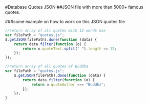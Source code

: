 #Database Quotes JSON
##JSON file with more than 5000+ famous quotes.

###some example on how to work on this JSON quotes file

```javascript
//return array of all quotes with 12 words max
var filePath = "quotes.js";
$.getJSON(filePath).done(function (data) {
	return data.filter(function (o) {
		return o.quoteText.split(" ").length <= 12;
	});
});

//return array of all quotes of Buddha
var filePath = "quotes.js";
	$.getJSON(filePath).done(function (data) {
		return data.filter(function (o) {
			return o.quoteAuthor === "Buddha";
		});
	});
}
```